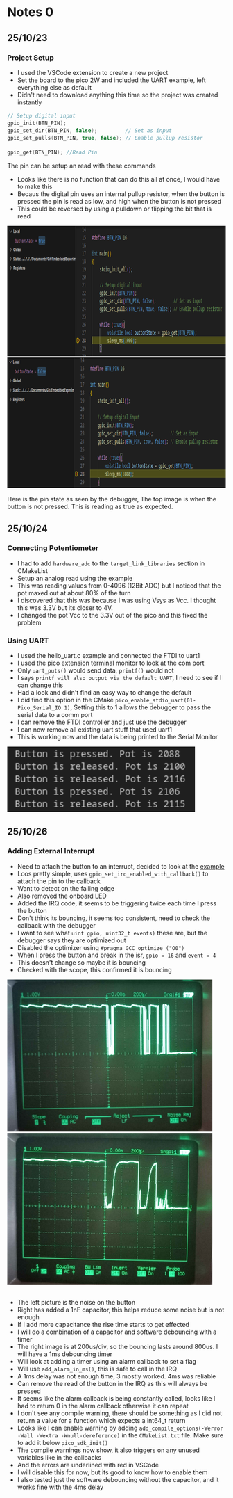 # Notes 0

## 25/10/23

### Project Setup
- I used the VSCode extension to create a new project 
- Set the board to the pico 2W and included the UART example, left everything else as default
- Didn't need to download anything this time so the project was created instantly

``` C
// Setup digital input
gpio_init(BTN_PIN);
gpio_set_dir(BTN_PIN, false);         // Set as input
gpio_set_pulls(BTN_PIN, true, false); // Enable pullup resistor

gpio_get(BTN_PIN); //Read Pin
```   
The pin can be setup an read with these commands
- Looks like there is no function that can do this all at once, I would have to make this
- Becaus the digital pin uses an internal pullup resistor, when the button is pressed the pin is read as low, and high when the button is not pressed
- This could be reversed by using a pulldown or flipping the bit that is read

<img src="./Images/Test-Button-Unpressed.png" height = "300">


<img src="./Images/Test-Button-Pressed.png" height = "300">

Here is the pin state as seen by the debugger, The top image is when the button is not pressed. This is reading as true as expected.


## 25/10/24

### Connecting Potentiometer

- I had to add `hardware_adc` to the `target_link_libraries` section in CMakeList
- Setup an analog read using the example
- This was reading values from 0-4096 (12Bit ADC) but I noticed that the pot maxed out at about 80% of the turn
- I discovered that this was because I was using Vsys as Vcc. I thought this was 3.3V but its closer to 4V.
- I changed the pot Vcc to the 3.3V out of the pico and this fixed the problem
  
### Using UART
- I used the hello_uart.c example and connected the FTDI to uart1
- I used the pico extension terminal monitor to look at the com port
- Only `uart_puts()` would send data, `printf()` would not
- I says `printf will also output via the default UART`, I need to see if I can change this
- Had a look and didn't find an easy way to change the default 
- I did find this option in the CMake `pico_enable_stdio_uart(01-Pico_Serial_IO 1)`, Setting this to 1 allows the debugger to pass the serial data to a comm port
- I can remove the FTDI controller and just use the debugger
- I can now remove all existing uart stuff that used uart1
- This is working now and the data is being printed to the Serial Monitor

<img src="./Images/Test-Serial.png" height = "150">

## 25/10/26
### Adding External Interrupt

- Need to attach the button to an interrupt, decided to look at the [example](https://github.com/raspberrypi/pico-examples/blob/master/gpio/hello_gpio_irq/hello_gpio_irq.c)
- Loos pretty simple, uses `gpio_set_irq_enabled_with_callback()` to attach the pin to the callback
- Want to detect on the falling edge
- Also removed the onboard LED
- Added the IRQ code, it seems to be triggering twice each time I press the button
- Don't think its bouncing, it seems too consistent, need to check the callback with the debugger
- I want to see what `uint gpio, uint32_t events)` these are, but the debugger says they are optimized out
- Disabled the optimizer using `#pragma GCC optimize ("O0")`
- When I press the button and break in the isr, `gpio = 16` and `event = 4`
- This doesn't change so maybe it is bouncing
- Checked with the scope, this confirmed it is bouncing

<table>
<tr>
<img src="./Images/Test-ButtonBounce-raw.jpg" height="350"/>
<img src="./Images/Test-ButtonBounce-1nF.jpg" height="350"/>
</tr>
</table>

- The left picture is the noise on the button
- Right has added a 1nF capacitor, this helps reduce some noise but is not enough
- If I add more capacitance the rise time starts to get effected
- I will do a combination of a capacitor and software debouncing with a timer
- The right image is at 200us/div, so the bouncing lasts around 800us. I will have a 1ms debouncing timer
- Will look at adding a timer using an alarm callback to set a flag
- Will use `add_alarm_in_ms()`, this is safe to call in the IRQ
- A 1ms delay was not enough time, 3 mostly worked. 4ms was reliable 
- Can remove the read of the button in the IRQ as this will always be pressed
- It seems like the alarm callback is being constantly called, looks like I had to return 0 in the alarm callback otherwise it can repeat 
- I don't see any compile warning, there should be something as I did not return a value for a function which expects a int64_t return
- Looks like I can enable warning by adding `add_compile_options(-Werror -Wall -Wextra -Wnull-dereference)` in the `CMakeList.txt` file. Make sure to add it below `pico_sdk_init()`
- The compile warnings now show, it also triggers on any unused variables like in the callbacks
- And the errors are underlined with red in VSCode 
- I will disable this for now, but its good to know how to enable them
- I also tested just the software debouncing without the capacitor, and it works fine with the 4ms delay
